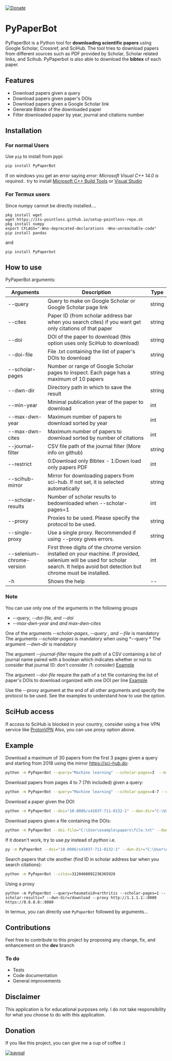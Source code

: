 [![Donate](https://img.shields.io/badge/Donate-PayPal-green.svg)](https://www.paypal.me/ferru97)

# PyPaperBot

PyPaperBot is a Python tool for **downloading scientific papers** using Google Scholar, Crossref, and SciHub.
The tool tries to download papers from different sources such as PDF provided by Scholar, Scholar related links, and Scihub.
PyPaperbot is also able to download the **bibtex** of each paper.

## Features

- Download papers given a query
- Download papers given paper's DOIs
- Download papers given a Google Scholar link
- Generate Bibtex of the downloaded paper
- Filter downloaded paper by year, journal and citations number

## Installation

### For normal Users

Use `pip` to install from pypi:

```bash
pip install PyPaperBot
```

If on windows you get an error saying *error: Microsoft Visual C++ 14.0 is required..* try to install [Microsoft C++ Build Tools](https://visualstudio.microsoft.com/it/visual-cpp-build-tools/) or [Visual Studio](https://visualstudio.microsoft.com/it/downloads/)

### For Termux users

Since numpy cannot be directly installed....

```
pkg install wget
wget https://its-pointless.github.io/setup-pointless-repo.sh
pkg install numpy
export CFLAGS="-Wno-deprecated-declarations -Wno-unreachable-code"
pip install pandas
```

and

```
pip install PyPaperbot
```

## How to use

PyPaperBot arguments:

| Arguments                   | Description                                                                              | Type   |
|-----------------------------| ---------------------------------------------------------------------------------------- |--------|
| \-\-query                   | Query to make on Google Scholar or Google Scholar page link                              | string |
| \-\-cites                   | Paper ID (from scholar address bar when you search cites) if you want get only citations of that paper | string                              | string |
| \-\-doi                     | DOI of the paper to download (this option uses only SciHub to download)                  | string |
| \-\-doi-file                | File .txt containing the list of paper's DOIs to download                                | string |
| \-\-scholar-pages           | Number or range of Google Scholar pages to inspect. Each page has a maximum of 10 papers | string |
| \-\-dwn-dir                 | Directory path in which to save the result                                               | string |
| \-\-min-year                | Minimal publication year of the paper to download                                        | int    |
| \-\-max-dwn-year            | Maximum number of papers to download sorted by year                                      | int    |
| \-\-max-dwn-cites           | Maximum number of papers to download sorted by number of citations                       | int    |
| \-\-journal-filter          | CSV file path of the journal filter (More info on github)                                | string |
| \-\-restrict                | 0:Download only Bibtex - 1:Down load only papers PDF                                     | int    |
| \-\-scihub-mirror           | Mirror for downloading papers from sci-hub. If not set, it is selected automatically     | string |
| \-\-scholar-results         | Number of scholar results to bedownloaded when \-\-scholar-pages=1                       | int    |
| \-\-proxy                   | Proxies to be used. Please specify the protocol to be used.                              | string |
| \-\-single-proxy            | Use a single proxy. Recommended if using --proxy gives errors.                           | string |
| \-\-selenium-chrome-version | First three digits of the chrome version installed on your machine. If provided, selenium will be used for scholar search. It helps avoid bot detection but chrome must be installed.                           | int    |
| \-h                         | Shows the help                                                                           | --     |

### Note

You can use only one of the arguments in the following groups

- *\-\-query*, *\-\-doi-file*, and *\-\-doi* 
- *\-\-max-dwn-year* and *and max-dwn-cites*

One of the arguments *\-\-scholar-pages*, *\-\-query *, and* \-\-file* is mandatory
The arguments *\-\-scholar-pages* is mandatory when using *\-\-query *
The argument *\-\-dwn-dir* is mandatory

The argument *\-\-journal-filter*  require the path of a CSV containing a list of journal name paired with a boolean which indicates whether or not to consider that journal (0: don't consider /1: consider) [Example](https://github.com/ferru97/PyPaperBot/blob/master/file_examples/jurnals.csv)

The argument *\-\-doi-file*  require the path of a txt file containing the list of paper's DOIs to download organized with one DOI per line [Example](https://github.com/ferru97/PyPaperBot/blob/master/file_examples/papers.txt)

Use the --proxy argument at the end of all other arguments and specify the protocol to be used. See the examples to understand how to use the option.

## SciHub access

If access to SciHub is blocked in your country, consider using a free VPN service like [ProtonVPN](https://protonvpn.com/) 
Also, you can use proxy option above.

## Example

Download a maximum of 30 papers from the first 3 pages given a query and starting from 2018 using the mirror https://sci-hub.do:

```bash
python -m PyPaperBot --query="Machine learning" --scholar-pages=3  --min-year=2018 --dwn-dir="C:\User\example\papers" --scihub-mirror="https://sci-hub.do"
```

Download papers from pages 4 to 7 (7th included) given a query:

```bash
python -m PyPaperBot --query="Machine learning" --scholar-pages=4-7 --dwn-dir="C:\User\example\papers"
```

Download a paper given the DOI:

```bash
python -m PyPaperBot --doi="10.0086/s41037-711-0132-1" --dwn-dir="C:\User\example\papers"`
```

Download papers given a file containing the DOIs:

```bash
python -m PyPaperBot --doi-file="C:\User\example\papers\file.txt" --dwn-dir="C:\User\example\papers"`
```

If it doesn't work, try to use *py* instead of *python* i.e.

```bash
py -m PyPaperBot --doi="10.0086/s41037-711-0132-1" --dwn-dir="C:\User\example\papers"`
```

Search papers that cite another (find ID in scholar address bar when you search citations):

```bash
python -m PyPaperBot --cites=3120460092236365926
```

Using a proxy

```
python -m PyPaperBot --query=rheumatoid+arthritis --scholar-pages=1 --scholar-results=7 --dwn-dir=/download --proxy http://1.1.1.1::8080 https://8.8.8.8::8080
```

In termux, you can directly use ```PyPaperBot``` followed by arguments...

## Contributions

Feel free to contribute to this project by proposing any change, fix, and enhancement on the **dev** branch

### To do

- Tests
- Code documentation
- General improvements

## Disclaimer

This application is for educational purposes only. I do not take responsibility for what you choose to do with this application.

## Donation

If you like this project, you can give me a cup of coffee :) 

[![paypal](https://www.paypalobjects.com/en_US/i/btn/btn_donateCC_LG.gif)](https://www.paypal.me/ferru97)
